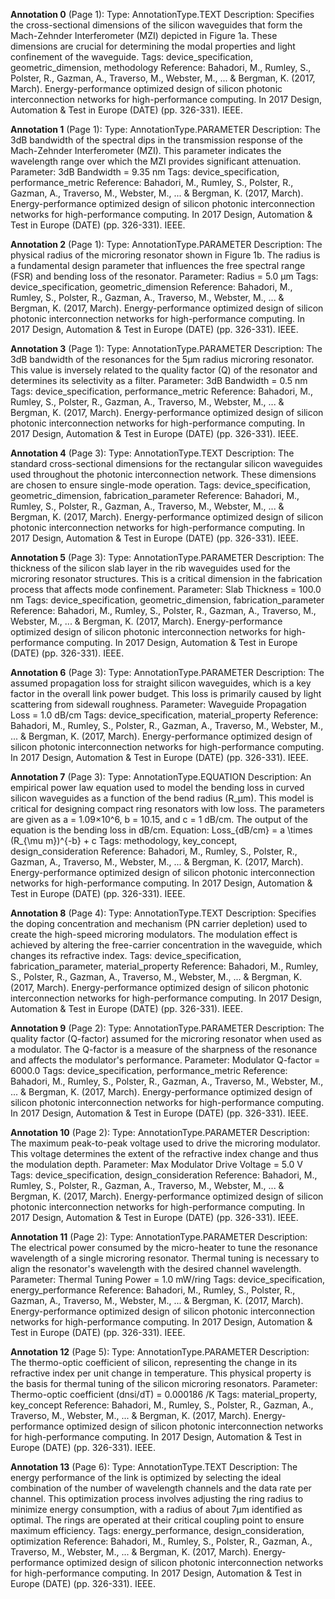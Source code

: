 **Annotation 0** (Page 1):
Type: AnnotationType.TEXT
Description: Specifies the cross-sectional dimensions of the silicon waveguides that form the Mach-Zehnder Interferometer (MZI) depicted in Figure 1a. These dimensions are crucial for determining the modal properties and light confinement of the waveguide.
Tags: device_specification, geometric_dimension, methodology
Reference: Bahadori, M., Rumley, S., Polster, R., Gazman, A., Traverso, M., Webster, M., ... & Bergman, K. (2017, March). Energy-performance optimized design of silicon photonic interconnection networks for high-performance computing. In 2017 Design, Automation & Test in Europe (DATE) (pp. 326-331). IEEE.

**Annotation 1** (Page 1):
Type: AnnotationType.PARAMETER
Description: The 3dB bandwidth of the spectral dips in the transmission response of the Mach-Zehnder Interferometer (MZI). This parameter indicates the wavelength range over which the MZI provides significant attenuation.
Parameter: 3dB Bandwidth = 9.35 nm
Tags: device_specification, performance_metric
Reference: Bahadori, M., Rumley, S., Polster, R., Gazman, A., Traverso, M., Webster, M., ... & Bergman, K. (2017, March). Energy-performance optimized design of silicon photonic interconnection networks for high-performance computing. In 2017 Design, Automation & Test in Europe (DATE) (pp. 326-331). IEEE.

**Annotation 2** (Page 1):
Type: AnnotationType.PARAMETER
Description: The physical radius of the microring resonator shown in Figure 1b. The radius is a fundamental design parameter that influences the free spectral range (FSR) and bending loss of the resonator.
Parameter: Radius = 5.0 µm
Tags: device_specification, geometric_dimension
Reference: Bahadori, M., Rumley, S., Polster, R., Gazman, A., Traverso, M., Webster, M., ... & Bergman, K. (2017, March). Energy-performance optimized design of silicon photonic interconnection networks for high-performance computing. In 2017 Design, Automation & Test in Europe (DATE) (pp. 326-331). IEEE.

**Annotation 3** (Page 1):
Type: AnnotationType.PARAMETER
Description: The 3dB bandwidth of the resonances for the 5µm radius microring resonator. This value is inversely related to the quality factor (Q) of the resonator and determines its selectivity as a filter.
Parameter: 3dB Bandwidth = 0.5 nm
Tags: device_specification, performance_metric
Reference: Bahadori, M., Rumley, S., Polster, R., Gazman, A., Traverso, M., Webster, M., ... & Bergman, K. (2017, March). Energy-performance optimized design of silicon photonic interconnection networks for high-performance computing. In 2017 Design, Automation & Test in Europe (DATE) (pp. 326-331). IEEE.

**Annotation 4** (Page 3):
Type: AnnotationType.TEXT
Description: The standard cross-sectional dimensions for the rectangular silicon waveguides used throughout the photonic interconnection network. These dimensions are chosen to ensure single-mode operation.
Tags: device_specification, geometric_dimension, fabrication_parameter
Reference: Bahadori, M., Rumley, S., Polster, R., Gazman, A., Traverso, M., Webster, M., ... & Bergman, K. (2017, March). Energy-performance optimized design of silicon photonic interconnection networks for high-performance computing. In 2017 Design, Automation & Test in Europe (DATE) (pp. 326-331). IEEE.

**Annotation 5** (Page 3):
Type: AnnotationType.PARAMETER
Description: The thickness of the silicon slab layer in the rib waveguides used for the microring resonator structures. This is a critical dimension in the fabrication process that affects mode confinement.
Parameter: Slab Thickness = 100.0 nm
Tags: device_specification, geometric_dimension, fabrication_parameter
Reference: Bahadori, M., Rumley, S., Polster, R., Gazman, A., Traverso, M., Webster, M., ... & Bergman, K. (2017, March). Energy-performance optimized design of silicon photonic interconnection networks for high-performance computing. In 2017 Design, Automation & Test in Europe (DATE) (pp. 326-331). IEEE.

**Annotation 6** (Page 3):
Type: AnnotationType.PARAMETER
Description: The assumed propagation loss for straight silicon waveguides, which is a key factor in the overall link power budget. This loss is primarily caused by light scattering from sidewall roughness.
Parameter: Waveguide Propagation Loss = 1.0 dB/cm
Tags: device_specification, material_property
Reference: Bahadori, M., Rumley, S., Polster, R., Gazman, A., Traverso, M., Webster, M., ... & Bergman, K. (2017, March). Energy-performance optimized design of silicon photonic interconnection networks for high-performance computing. In 2017 Design, Automation & Test in Europe (DATE) (pp. 326-331). IEEE.

**Annotation 7** (Page 3):
Type: AnnotationType.EQUATION
Description: An empirical power law equation used to model the bending loss in curved silicon waveguides as a function of the bend radius (R_µm). This model is critical for designing compact ring resonators with low loss. The parameters are given as a = 1.09×10^6, b = 10.15, and c = 1 dB/cm. The output of the equation is the bending loss in dB/cm.
Equation: Loss_{dB/cm} = a \times (R_{\mu m})^{-b} + c
Tags: methodology, key_concept, design_consideration
Reference: Bahadori, M., Rumley, S., Polster, R., Gazman, A., Traverso, M., Webster, M., ... & Bergman, K. (2017, March). Energy-performance optimized design of silicon photonic interconnection networks for high-performance computing. In 2017 Design, Automation & Test in Europe (DATE) (pp. 326-331). IEEE.

**Annotation 8** (Page 4):
Type: AnnotationType.TEXT
Description: Specifies the doping concentration and mechanism (PN carrier depletion) used to create the high-speed microring modulators. The modulation effect is achieved by altering the free-carrier concentration in the waveguide, which changes its refractive index.
Tags: device_specification, fabrication_parameter, material_property
Reference: Bahadori, M., Rumley, S., Polster, R., Gazman, A., Traverso, M., Webster, M., ... & Bergman, K. (2017, March). Energy-performance optimized design of silicon photonic interconnection networks for high-performance computing. In 2017 Design, Automation & Test in Europe (DATE) (pp. 326-331). IEEE.

**Annotation 9** (Page 2):
Type: AnnotationType.PARAMETER
Description: The quality factor (Q-factor) assumed for the microring resonator when used as a modulator. The Q-factor is a measure of the sharpness of the resonance and affects the modulator's performance.
Parameter: Modulator Q-factor = 6000.0
Tags: device_specification, performance_metric
Reference: Bahadori, M., Rumley, S., Polster, R., Gazman, A., Traverso, M., Webster, M., ... & Bergman, K. (2017, March). Energy-performance optimized design of silicon photonic interconnection networks for high-performance computing. In 2017 Design, Automation & Test in Europe (DATE) (pp. 326-331). IEEE.

**Annotation 10** (Page 2):
Type: AnnotationType.PARAMETER
Description: The maximum peak-to-peak voltage used to drive the microring modulator. This voltage determines the extent of the refractive index change and thus the modulation depth.
Parameter: Max Modulator Drive Voltage = 5.0 V
Tags: device_specification, design_consideration
Reference: Bahadori, M., Rumley, S., Polster, R., Gazman, A., Traverso, M., Webster, M., ... & Bergman, K. (2017, March). Energy-performance optimized design of silicon photonic interconnection networks for high-performance computing. In 2017 Design, Automation & Test in Europe (DATE) (pp. 326-331). IEEE.

**Annotation 11** (Page 2):
Type: AnnotationType.PARAMETER
Description: The electrical power consumed by the micro-heater to tune the resonance wavelength of a single microring resonator. Thermal tuning is necessary to align the resonator's wavelength with the desired channel wavelength.
Parameter: Thermal Tuning Power = 1.0 mW/ring
Tags: device_specification, energy_performance
Reference: Bahadori, M., Rumley, S., Polster, R., Gazman, A., Traverso, M., Webster, M., ... & Bergman, K. (2017, March). Energy-performance optimized design of silicon photonic interconnection networks for high-performance computing. In 2017 Design, Automation & Test in Europe (DATE) (pp. 326-331). IEEE.

**Annotation 12** (Page 5):
Type: AnnotationType.PARAMETER
Description: The thermo-optic coefficient of silicon, representing the change in its refractive index per unit change in temperature. This physical property is the basis for thermal tuning of the silicon microring resonators.
Parameter: Thermo-optic coefficient (dnsi/dT) = 0.000186 /K
Tags: material_property, key_concept
Reference: Bahadori, M., Rumley, S., Polster, R., Gazman, A., Traverso, M., Webster, M., ... & Bergman, K. (2017, March). Energy-performance optimized design of silicon photonic interconnection networks for high-performance computing. In 2017 Design, Automation & Test in Europe (DATE) (pp. 326-331). IEEE.

**Annotation 13** (Page 6):
Type: AnnotationType.TEXT
Description: The energy performance of the link is optimized by selecting the ideal combination of the number of wavelength channels and the data rate per channel. This optimization process involves adjusting the ring radius to minimize energy consumption, with a radius of about 7µm identified as optimal. The rings are operated at their critical coupling point to ensure maximum efficiency.
Tags: energy_performance, design_consideration, optimization
Reference: Bahadori, M., Rumley, S., Polster, R., Gazman, A., Traverso, M., Webster, M., ... & Bergman, K. (2017, March). Energy-performance optimized design of silicon photonic interconnection networks for high-performance computing. In 2017 Design, Automation & Test in Europe (DATE) (pp. 326-331). IEEE.
